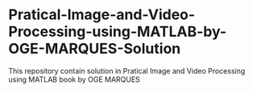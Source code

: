 # Pratical-Image-and-Video-Processing-using-MATLAB-by-OGE-MARQUES-Solution
This repository contain solution in Pratical Image and Video Processing using MATLAB book by OGE MARQUES 
